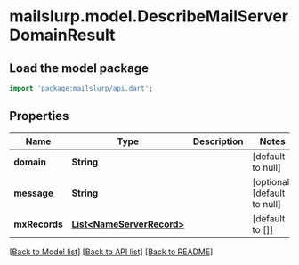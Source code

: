 # mailslurp.model.DescribeMailServerDomainResult

## Load the model package
```dart
import 'package:mailslurp/api.dart';
```

## Properties
Name | Type | Description | Notes
------------ | ------------- | ------------- | -------------
**domain** | **String** |  | [default to null]
**message** | **String** |  | [optional] [default to null]
**mxRecords** | [**List&lt;NameServerRecord&gt;**](NameServerRecord) |  | [default to []]

[[Back to Model list]](../README#documentation-for-models) [[Back to API list]](../README#documentation-for-api-endpoints) [[Back to README]](../README)


